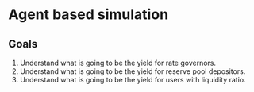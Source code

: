 # Agent based simulation

## Goals

1. Understand what is going to be the yield for rate governors.
2. Understand what is going to be the yield for reserve pool depositors.
3. Understand what is going to be the yield for users with liquidity ratio.
